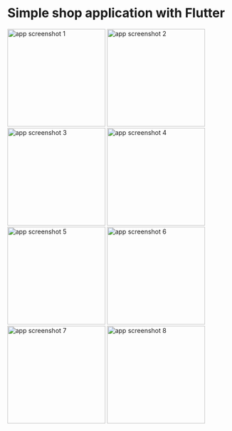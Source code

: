 # Simple shop application with Flutter

<img src="https://github.com/manos96n-dev/shop_app/assets/76110584/8b36c86b-75a8-4912-b6c0-af36f4f7044c.png" alt="app screenshot 1" width="220" />
<img src="https://github.com/manos96n-dev/shop_app/assets/76110584/97106d3c-4e11-43f6-a193-22dc2def2641.png" alt="app screenshot 2" width="220" />
<img src="https://github.com/manos96n-dev/shop_app/assets/76110584/946ee7b2-aa9d-4f53-bec4-f416cc596d09.png" alt="app screenshot 3" width="220" />
<img src="https://github.com/manos96n-dev/shop_app/assets/76110584/81df63c1-4325-4681-b295-a72e797a5464.png" alt="app screenshot 4" width="220" />
<img src="https://github.com/manos96n-dev/shop_app/assets/76110584/2a6c5a10-9cfb-47dd-9fca-bd3012a227ba.png" alt="app screenshot 5" width="220" />
<img src="https://github.com/manos96n-dev/shop_app/assets/76110584/2955bc2d-3d53-459f-88cd-8110a0d89cb5.png" alt="app screenshot 6" width="220" />
<img src="https://github.com/manos96n-dev/shop_app/assets/76110584/16643292-c151-465a-ac4b-903ed7c5f6f1.png" alt="app screenshot 7" width="220" />
<img src="https://github.com/manos96n-dev/shop_app/assets/76110584/16811ac2-e6c1-4ba1-88d6-75302f66f506.png" alt="app screenshot 8" width="220" />
